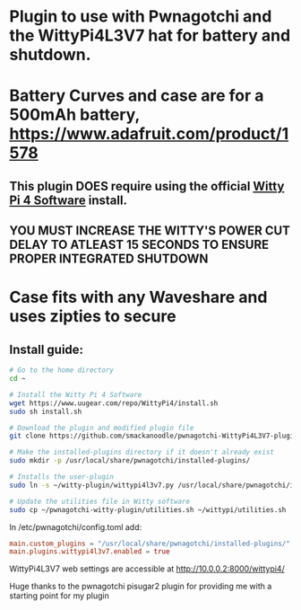 # Plugin to use with Pwnagotchi and the WittyPi4L3V7 hat for battery and shutdown.
# Battery Curves and case are for a 500mAh battery, https://www.adafruit.com/product/1578

## This plugin DOES require using the official [Witty Pi 4 Software](https://github.com/uugear/Witty-Pi-4) install. 
## YOU MUST INCREASE THE WITTY'S POWER CUT DELAY TO ATLEAST 15 SECONDS TO ENSURE PROPER INTEGRATED SHUTDOWN

# Case fits with any Waveshare and uses zipties to secure

## Install guide:

```bash
# Go to the home directory
cd ~

# Install the Witty Pi 4 Software
wget https://www.uugear.com/repo/WittyPi4/install.sh
sudo sh install.sh

# Download the plugin and modified plugin file
git clone https://github.com/smackanoodle/pwnagotchi-WittyPi4L3V7-plugin/witty-plugin.git

# Make the installed-plugins directory if it doesn't already exist
sudo mkdir -p /usr/local/share/pwnagotchi/installed-plugins/

# Installs the user-plugin
sudo ln -s ~/witty-plugin/wittypi4l3v7.py /usr/local/share/pwnagotchi/installed-plugins/wittypi4l3v7.py

# Update the utilities file in Witty software
sudo cp ~/pwnagotchi-witty-plugin/utilities.sh ~/wittypi/utilities.sh

```


In /etc/pwnagotchi/config.toml add:
```toml
main.custom_plugins = "/usr/local/share/pwnagotchi/installed-plugins/"
main.plugins.wittypi4l3v7.enabled = true
```



WittyPi4L3V7 web settings are accessible at http://10.0.0.2:8000/wittypi4/

Huge thanks to the pwnagotchi pisugar2 plugin for providing me with a starting point for my plugin
